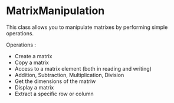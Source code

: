 # MatrixManipulation
This class allows you to manipulate matrixes by performing simple operations. 

Operations :
 - Create a matrix
 - Copy a matrix
 - Access to a matrix element (both in reading and writing)
 - Addition, Subtraction, Multiplication, Division 
 - Get the dimensions of the matriw
 - Display a matrix
 - Extract a specific row or column
